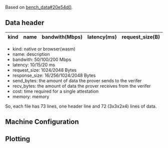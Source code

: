 
Based on [bench_data#20e54d0](https://github.com/primus-labs/zktls-bench/tree/20e54d0).

## Data header

| kind | name | bandwith(Mbps) | latency(ms) | request_size(B) | response_size(B) | send_bytes(B) | recv_bytes(B) | cost(ms) | memory(KB) |
| ---- | ---- | -------------- | ----------- | --------------- | ---------------- | ------------- | ------------- | -------- | ---------- |

- kind: native or browser(wasm)
- name: description
- bandwith: 50/100/200 Mbps
- latency: 10/15/20 ms
- request_size: 1024/2048 Bytes
- response_size: 16/256/1024/2048 Bytes
- send_bytes: the amount of data the prover sends to the verifer
- recv_bytes: the amount of data the prover receives from the verifer
- cost: time required for a single attestation
- memory: memory

So, each file has 73 lines, one header line and 72 (3x3x2x4) lines of data.



## Machine Configuration



## Plotting


